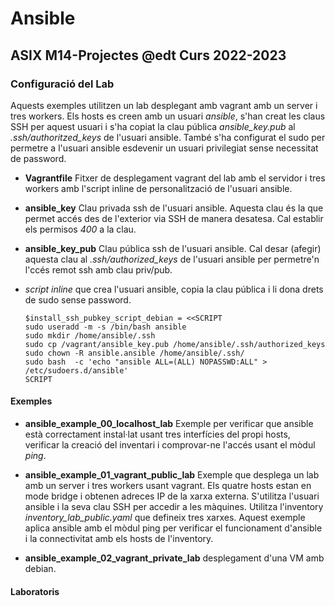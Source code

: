 # Ansible
## ASIX M14-Projectes @edt Curs 2022-2023


### Configuració del Lab

Aquests exemples utilitzen un lab desplegant amb vagrant amb un server i tres workers.  Els hosts es 
creen amb un usuari *ansible*, s'han creat les claus SSH per aquest usuari i s'ha copiat la clau 
pública *ansible_key.pub* al *.ssh/authoritzed_keys* de l'usuari ansible. També s'ha configurat el 
sudo per permetre a l'usuari ansible esdevenir un usuari privilegiat sense necessitat de password.

 * **Vagrantfile** Fitxer de desplegament vagrant del lab amb el servidor i tres workers amb l'script
   inline de personalització de l'usuari ansible.

 * **ansible_key** Clau privada ssh de l'usuari ansible. Aquesta clau és la que permet accés des de 
   l'exterior via SSH de manera desatesa. Cal establir els permisos *400* a la clau.

 * **ansible_key_pub** Clau pública ssh de l'usuari ansible. Cal desar (afegir) aquesta clau al 
   *.ssh/authorized_keys* de l'usuari ansible  per permetre'n l'ccés remot ssh amb clau priv/pub. 

 * *script inline* que crea l'usuari ansible, copia la clau pública i li dona drets de sudo sense 
   password.
   ```
   $install_ssh_pubkey_script_debian = <<SCRIPT
   sudo useradd -m -s /bin/bash ansible
   sudo mkdir /home/ansible/.ssh
   sudo cp /vagrant/ansible_key.pub /home/ansible/.ssh/authorized_keys
   sudo chown -R ansible.ansible /home/ansible/.ssh/
   sudo bash  -c 'echo "ansible ALL=(ALL) NOPASSWD:ALL" > /etc/sudoers.d/ansible'
   SCRIPT
   ```

#### Exemples

 * **ansible_example_00_localhost_lab** Exemple per verificar que ansible està correctament instal·lat
   usant tres interfícies del propi hosts, verificar la creació del inventari i comprovar-ne l'accés
   usant el mòdul *ping*.


 * **ansible_example_01_vagrant_public_lab** Exemple que desplega un lab amb un server i tres workers
   usant vagrant. Els quatre hosts estan en mode bridge i obtenen adreces IP de la xarxa externa. 
   S'utilitza l'usuari ansible i la seva clau SSH per accedir a les màquines. Utilitza l'inventory 
   *inventory_lab_public.yaml* que defineix tres xarxes. Aquest exemple aplica ansible amb el mòdul
   ping per verificar el funcionament d'ansible i la connectivitat amb els hosts de l'inventory.


 * **ansible_example_02_vagrant_private_lab** desplegament d'una VM amb debian.

#### Laboratoris

